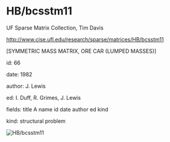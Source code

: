 # HB/bcsstm11

 UF Sparse Matrix Collection, Tim Davis

 http://www.cise.ufl.edu/research/sparse/matrices/HB/bcsstm11

 [SYMMETRIC MASS MATRIX, ORE CAR (LUMPED MASSES)]

 id: 66

 date: 1982

 author: J. Lewis

 ed: I. Duff, R. Grimes, J. Lewis

 fields: title A name id date author ed kind

 kind: structural problem

![HB/bcsstm11](http://www2.research.att.com/~yifanhu/GALLERY/GRAPHS/GIF_SMALL/HB@bcsstm11.gif)